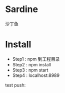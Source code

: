 ﻿# Sardine
沙丁鱼

# Install
* Step1 : npm 到工程目录
* Step2 : npm install
* Step3 : npm start
* Step4 : localhost:8989


test push: